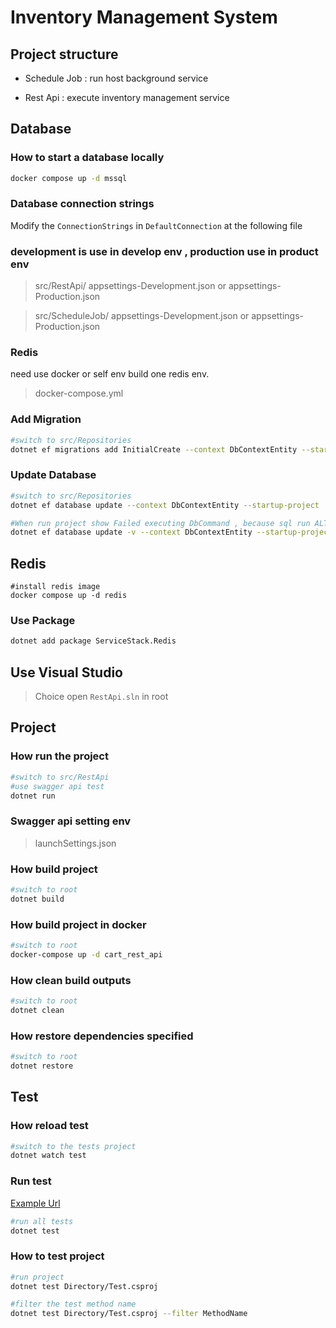 # Inventory Management System

## Project structure

- Schedule Job : run host background service

- Rest Api : execute inventory management service

## Database

### How to start a database locally

```sh
docker compose up -d mssql
```

### Database connection strings

Modify the `ConnectionStrings` in `DefaultConnection` at the following file

### development is use in develop env , production use in product env

> src/RestApi/ appsettings-Development.json or appsettings-Production.json

> src/ScheduleJob/ appsettings-Development.json or appsettings-Production.json

### Redis

need use docker or self env build one redis env.

> docker-compose.yml

### Add Migration

```sh
#switch to src/Repositories
dotnet ef migrations add InitialCreate --context DbContextEntity --startup-project ../RestApi
```

### Update Database

```sh
#switch to src/Repositories
dotnet ef database update --context DbContextEntity --startup-project ../RestApi

#When run project show Failed executing DbCommand , because sql run ALTER DATABASE CURRENT COLLATE Chinese_Taiwan_Stroke_CI_AS , so need repeat update database.
dotnet ef database update -v --context DbContextEntity --startup-project ../RestApi
```

## Redis

```shell
#install redis image
docker compose up -d redis
```

### Use Package

```sh
dotnet add package ServiceStack.Redis
```

## Use Visual Studio

> Choice open `RestApi.sln` in root

## Project

### How run the project

```sh
#switch to src/RestApi
#use swagger api test
dotnet run
```

### Swagger api setting env

> launchSettings.json

### How build project

```sh
#switch to root
dotnet build
```

### How build project in docker

```sh
#switch to root
docker-compose up -d cart_rest_api
```

### How clean build outputs

```sh
#switch to root
dotnet clean
```

### How restore dependencies specified

```sh
#switch to root
dotnet restore
```

###

## Test

### How reload test

```sh
#switch to the tests project
dotnet watch test
```

### Run test

[Example Url](https://docs.microsoft.com/en-us/dotnet/core/testing/selective-unit-tests?pivots=mstest)

```sh
#run all tests
dotnet test
```

### How to test project

```sh
#run project
dotnet test Directory/Test.csproj
```

```sh
#filter the test method name
dotnet test Directory/Test.csproj --filter MethodName
```
